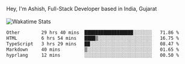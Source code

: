 Hey, I'm Ashish, Full-Stack Developer based in India, Gujarat
<br>
<br>
![Wakatime Stats](https://wakatime.com/share/@codingashishdev/bdd06d3d-525a-4cb3-a80d-2b3c080cc41c.svg)

<!--START_SECTION:waka-->

```txt
Other        29 hrs 40 mins  ██████████████████░░░░░░░   71.86 %
HTML         6 hrs 54 mins   ████▒░░░░░░░░░░░░░░░░░░░░   16.75 %
TypeScript   3 hrs 29 mins   ██░░░░░░░░░░░░░░░░░░░░░░░   08.47 %
Markdown     40 mins         ▒░░░░░░░░░░░░░░░░░░░░░░░░   01.65 %
hyprlang     12 mins         ░░░░░░░░░░░░░░░░░░░░░░░░░   00.50 %
```

<!--END_SECTION:waka-->
